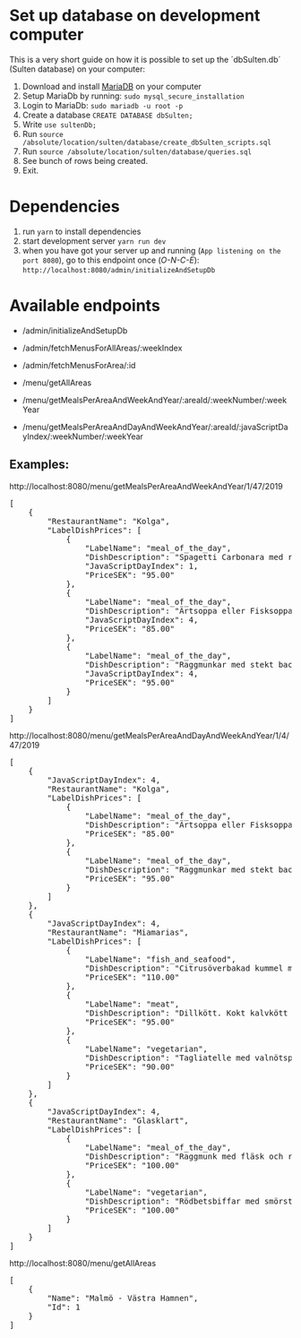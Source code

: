# Set up database on development computer

This is a very short guide on how it is possible to set up the ´dbSulten.db´ (Sulten database) on your computer:

1. Download and install [MariaDB](https://mariadb.org/download/) on your computer
1. Setup MariaDb by running: `sudo mysql_secure_installation`
1. Login to MariaDb: `sudo mariadb -u root -p`
1. Create a database `CREATE DATABASE dbSulten;`
1. Write `use sultenDb;`
1. Run `source /absolute/location/sulten/database/create_dbSulten_scripts.sql`
1. Run `source /absolute/location/sulten/database/queries.sql`
1. See bunch of rows being created.
1. Exit.

# Dependencies

1. run `yarn` to install dependencies
1. start development server `yarn run dev`
1. when you have got your server up and running (`App listening on the port 8080`), go to this endpoint once (_O-N-C-E_): `http://localhost:8080/admin/initializeAndSetupDb`

# Available endpoints

- /admin/initializeAndSetupDb
- /admin/fetchMenusForAllAreas/:weekIndex
- /admin/fetchMenusForArea/:id

- /menu/getAllAreas
- /menu/getMealsPerAreaAndWeekAndYear/:areaId/:weekNumber/:weekYear
- /menu/getMealsPerAreaAndDayAndWeekAndYear/:areaId/:javaScriptDayIndex/:weekNumber/:weekYear

## Examples:

http://localhost:8080/menu/getMealsPerAreaAndWeekAndYear/1/47/2019

<pre>[
    {
        "RestaurantName": "Kolga",
        "LabelDishPrices": [
            {
                "LabelName": "meal_of_the_day",
                "DishDescription": "Spagetti Carbonara med riven ost",
                "JavaScriptDayIndex": 1,
                "PriceSEK": "95.00"
            },
            {
                "LabelName": "meal_of_the_day",
                "DishDescription": "Ärtsoppa eller Fisksoppa, pannkakor med sylt och grädde",
                "JavaScriptDayIndex": 4,
                "PriceSEK": "85.00"
            },
            {
                "LabelName": "meal_of_the_day",
                "DishDescription": "Raggmunkar med stekt bacon och lingon",
                "JavaScriptDayIndex": 4,
                "PriceSEK": "95.00"
            }
        ]
    }
]</pre>

http://localhost:8080/menu/getMealsPerAreaAndDayAndWeekAndYear/1/4/47/2019

<pre>[
    {
        "JavaScriptDayIndex": 4,
        "RestaurantName": "Kolga",
        "LabelDishPrices": [
            {
                "LabelName": "meal_of_the_day",
                "DishDescription": "Ärtsoppa eller Fisksoppa, pannkakor med sylt och grädde",
                "PriceSEK": "85.00"
            },
            {
                "LabelName": "meal_of_the_day",
                "DishDescription": "Raggmunkar med stekt bacon och lingon",
                "PriceSEK": "95.00"
            }
        ]
    },
    {
        "JavaScriptDayIndex": 4,
        "RestaurantName": "Miamarias",
        "LabelDishPrices": [
            {
                "LabelName": "fish_and_seafood",
                "DishDescription": "Citrusöverbakad kummel med soja- och ingefärssmör, savojkål.",
                "PriceSEK": "110.00"
            },
            {
                "LabelName": "meat",
                "DishDescription": "Dillkött. Kokt kalvkött i sötsyrlig dillsås, picklad morot, kokt potatis och pepparrotskräm.",
                "PriceSEK": "95.00"
            },
            {
                "LabelName": "vegetarian",
                "DishDescription": "Tagliatelle med valnötspesto, mozzarella och rostad tomat.",
                "PriceSEK": "90.00"
            }
        ]
    },
    {
        "JavaScriptDayIndex": 4,
        "RestaurantName": "Glasklart",
        "LabelDishPrices": [
            {
                "LabelName": "meal_of_the_day",
                "DishDescription": "Raggmunk med fläsk och rårörda lingon alt. Bruna bönor med fläsk",
                "PriceSEK": "100.00"
            },
            {
                "LabelName": "vegetarian",
                "DishDescription": "Rödbetsbiffar med smörstekt savoykål, rostad potatis och fetaostcreme",
                "PriceSEK": "100.00"
            }
        ]
    }
]</pre>

http://localhost:8080/menu/getAllAreas

<pre>[
    {
        "Name": "Malmö - Västra Hamnen",
        "Id": 1
    }
]</pre>
